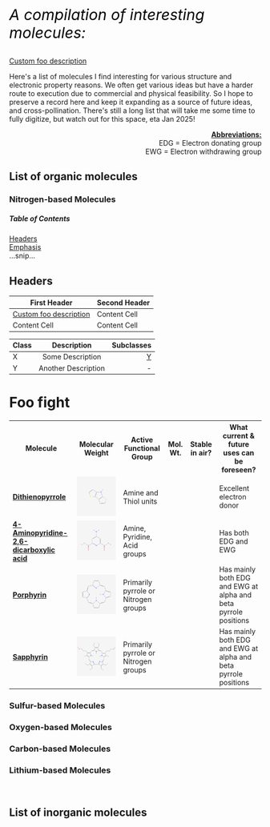 <p style="font-size:30px; color:#000000;"><i>A compilation of interesting molecules:</i></p>

[Custom foo description](#foo-fight)

Here's a list of molecules I find interesting for various structure and electronic property reasons. We often get various ideas but have a harder route to execution due to commercial and physical feasibility. So I hope to preserve a record here and keep it expanding as a source of future ideas, and cross-pollination. There's still a long list that will take me some time to fully digitize, but watch out for this space, eta Jan 2025!
<div style='text-align:right'><u><b>Abbreviations:<br/></b></u>
EDG = Electron donating group<br/>
EWG = Electron withdrawing group<br/>
</div>

## List of organic molecules
### Nitrogen-based Molecules

##### Table of Contents  
[Headers](#headers)  
[Emphasis](#emphasis)  
...snip...    
<a name="headers"/>
## Headers

| First Header  | Second Header |
| ------------- | ------------- |
| [Custom foo description](#foo-fight)  | Content Cell  |
| Content Cell  | Content Cell  |

| Class                 | Description         | Subclasses |
|:--------------------- |:-------------------:| ----------:|
| X                     | Some Description    | [Y](#Y)    |
| <span id="Y">Y</span> | Another Description | -          |

# Foo fight

<table>
<tr>
<th>Molecule</th>
<th>Molecular Weight</th>
<th>Active Functional Group</th>
<th>Mol. Wt.</th>
<th>Stable in air?</th>
<th>What current & future uses can be foreseen?</th>
</tr>
<tr>
<td><a href="https://pubchem.ncbi.nlm.nih.gov/compound/Dithienopyrrole" target="_blank"><b>Dithienopyrrole</b></a></td>
<td>
<img src="../assets/images/pictures/dithienopyrrole.png">
</td>
<td>Amine and Thiol units</td>
<td></td>
<td></td>
<td>Excellent electron donor</td>
</tr>
<tr>
<td><a href="https://pubchem.ncbi.nlm.nih.gov/compound/4-Aminopyridine-2_6-dicarboxylic-acid" target="_blank"><b>4-Aminopyridine-2,6-dicarboxylic acid</b></a></td>
<td>
<img src="../assets/images/pictures/APDCA.png">
</td>
<td>Amine, Pyridine, Acid groups</td>
<td></td>
<td></td>
<td>Has both EDG and EWG</td>
</tr>
<tr>
<td><a href="https://pubchem.ncbi.nlm.nih.gov/compound/Porphyrin" target="_blank"><b>Porphyrin</b></a></td>
<td>
<img src="../assets/images/pictures/porphyrin.png">
</td>
<td>Primarily pyrrole or Nitrogen groups</td>
<td></td>
<td></td>
<td>Has mainly both EDG and EWG at alpha and beta pyrrole positions</td>
</tr>
<tr>
<td><a href="https://pubchem.ncbi.nlm.nih.gov/compound/9939831#section=2D-Structure" target="_blank"><b>Sapphyrin</b></a></td>
<td>
<!---<img src="assets/images/Athenian_shield.png"> <img src="assets/images/pegasus_shield.png"> <img src="assets/images/Owl_shield.png"> <img src="assets/images/Spartan_shield.png">-->
<img src="../assets/images/pictures/sapphyrin.png">
</td>
<td>Primarily pyrrole or Nitrogen groups</td>
<td></td>
<td></td>
<td>Has mainly both EDG and EWG at alpha and beta pyrrole positions</td>
</tr>
</table>

### Sulfur-based Molecules

### Oxygen-based Molecules

### Carbon-based Molecules

### Lithium-based Molecules

<br/>

## List of inorganic molecules
